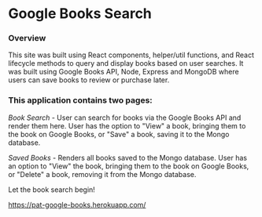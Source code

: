 # Google Books Search

### Overview

This site was built using React components, helper/util functions, and React lifecycle methods to query and display books based on user searches. It was built using Google Books API, Node, Express and MongoDB where users can save books to review or purchase later.


### This application contains two pages:

  *Book Search* - User can search for books via the Google Books API and render them here. User has the option to "View" a book, bringing them to the book on Google Books, or "Save" a book, saving it to the Mongo database.

  *Saved Books* - Renders all books saved to the Mongo database. User has an option to "View" the book, bringing them to the book on Google Books, or "Delete" a book, removing it from the Mongo database.


Let the book search begin!

https://pat-google-books.herokuapp.com/
